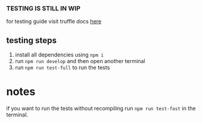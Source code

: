 ### TESTING IS STILL IN WIP

for testing guide visit truffle docs [here](https://trufflesuite.com/docs/truffle/)

## testing steps

1. install all dependencies using `npm i`
2. run `npm run develop` and then open another terminal
3. run `npm run test-full` to run the tests

# notes

if you want to run the tests without recompiling run `npm run test-fast` in the terminal.
